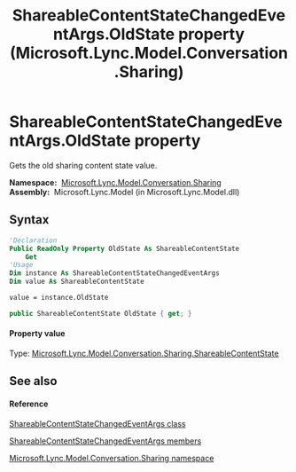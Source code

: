 ﻿---
title: ShareableContentStateChangedEventArgs.OldState property  (Microsoft.Lync.Model.Conversation.Sharing)
TOCTitle: 'OldState property '
ms:assetid: P:Microsoft.Lync.Model.Conversation.Sharing.ShareableContentStateChangedEventArgs.OldState_DI_3_UC_OCS14MrefLyncWPF
ms:mtpsurl: https://msdn.microsoft.com/en-us/library/microsoft.lync.model.conversation.sharing.shareablecontentstatechangedeventargs.oldstate_di_3_uc_ocs14mreflyncwpf(v=office.15)
ms:contentKeyID: 48595765
ms.date: 07/28/2014
mtps_version: v=office.15
f1_keywords:
- Microsoft.Lync.Model.Conversation.Sharing.ShareableContentStateChangedEventArgs.OldState
dev_langs:
- CSharp
- JScript
- VB
- other
---

# ShareableContentStateChangedEventArgs.OldState property

Gets the old sharing content state value.

**Namespace:**  [Microsoft.Lync.Model.Conversation.Sharing](microsoft-lync-model-conversation-sharing-namespace_2.md)  
**Assembly:**  Microsoft.Lync.Model (in Microsoft.Lync.Model.dll)

## Syntax

``` vb
'Declaration
Public ReadOnly Property OldState As ShareableContentState
    Get
'Usage
Dim instance As ShareableContentStateChangedEventArgs
Dim value As ShareableContentState

value = instance.OldState
```

``` csharp
public ShareableContentState OldState { get; }
```

#### Property value

Type: [Microsoft.Lync.Model.Conversation.Sharing.ShareableContentState](shareablecontentstate-enumeration-microsoft-lync-model-conversation-sharing_2.md)  

## See also

#### Reference

[ShareableContentStateChangedEventArgs class](shareablecontentstatechangedeventargs-class-microsoft-lync-model-conversation-sharing_2.md)

[ShareableContentStateChangedEventArgs members](shareablecontentstatechangedeventargs-members-microsoft-lync-model-conversation-sharing_2.md)

[Microsoft.Lync.Model.Conversation.Sharing namespace](microsoft-lync-model-conversation-sharing-namespace_2.md)

